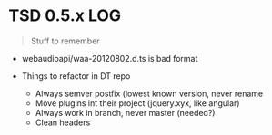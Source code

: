 # TSD 0.5.x LOG

> Stuff to remember

* webaudioapi/waa-20120802.d.ts is bad format

* Things to refactor in DT repo
	* Always semver postfix (lowest known version, never rename
	* Move plugins int their project (jquery.xyx, like angular)
	* Always work in branch, never master (needed?)
	* Clean headers 

